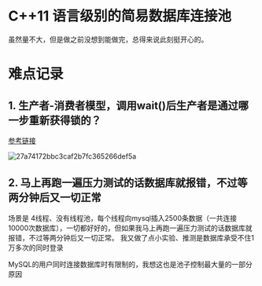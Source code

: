 # C++11 语言级别的简易数据库连接池
虽然量不大，但是做之前没想到能做完，总得来说此刻挺开心的。

# 难点记录
## 1. 生产者-消费者模型，调用wait()后生产者是通过哪一步重新获得锁的？
[参考链接](https://www.zhihu.com/question/511290840?utm_campaign=Sharon&utm_medium=social&utm_oi=1106163464443330560&utm_psn=1598427380342558720&utm_source=wechat_session&utm_content=group3_supplementQuestions)

![27a74172bbc3caf2b7fc365266def5a](https://user-images.githubusercontent.com/74699943/212797874-c5ca08f2-937a-4d72-9683-afe948c6008a.png)

## 2. 马上再跑一遍压力测试的话数据库就报错，不过等两分钟后又一切正常
场景是 4线程、没有线程池，每个线程向mysql插入2500条数据（一共连接10000次数据库），一切都好好的，但如果我马上再跑一遍压力测试的话数据库就报错，不过等两分钟后又一切正常。
我又做了点小实验、推测是数据库承受不住1万多次的同时登录

MySQL的用户同时连接数据库时有限制的，我想这也是池子控制最大量的一部分原因
